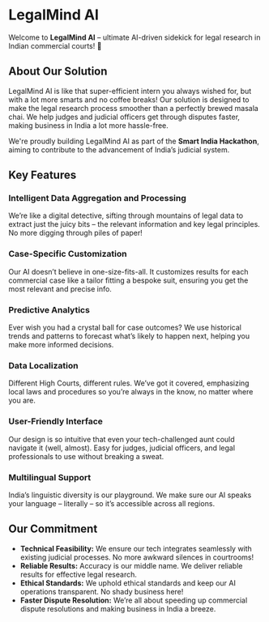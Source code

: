 # LegalMind AI

Welcome to **LegalMind AI** – ultimate AI-driven sidekick for legal research in Indian commercial courts! 🚀

## About Our Solution

LegalMind AI is like that super-efficient intern you always wished for, but with a lot more smarts and no coffee breaks! Our solution is designed to make the legal research process smoother than a perfectly brewed masala chai. We help judges and judicial officers get through disputes faster, making business in India a lot more hassle-free.

We're proudly building LegalMind AI as part of the **Smart India Hackathon**, aiming to contribute to the advancement of India’s judicial system. 

## Key Features

### Intelligent Data Aggregation and Processing

We’re like a digital detective, sifting through mountains of legal data to extract just the juicy bits – the relevant information and key legal principles. No more digging through piles of paper!

### Case-Specific Customization

Our AI doesn’t believe in one-size-fits-all. It customizes results for each commercial case like a tailor fitting a bespoke suit, ensuring you get the most relevant and precise info.

### Predictive Analytics

Ever wish you had a crystal ball for case outcomes? We use historical trends and patterns to forecast what’s likely to happen next, helping you make more informed decisions.

### Data Localization

Different High Courts, different rules. We’ve got it covered, emphasizing local laws and procedures so you’re always in the know, no matter where you are.

### User-Friendly Interface

Our design is so intuitive that even your tech-challenged aunt could navigate it (well, almost). Easy for judges, judicial officers, and legal professionals to use without breaking a sweat.

### Multilingual Support

India’s linguistic diversity is our playground. We make sure our AI speaks your language – literally – so it’s accessible across all regions.

## Our Commitment

- **Technical Feasibility:** We ensure our tech integrates seamlessly with existing judicial processes. No more awkward silences in courtrooms!
- **Reliable Results:** Accuracy is our middle name. We deliver reliable results for effective legal research.
- **Ethical Standards:** We uphold ethical standards and keep our AI operations transparent. No shady business here!
- **Faster Dispute Resolution:** We’re all about speeding up commercial dispute resolutions and making business in India a breeze.


